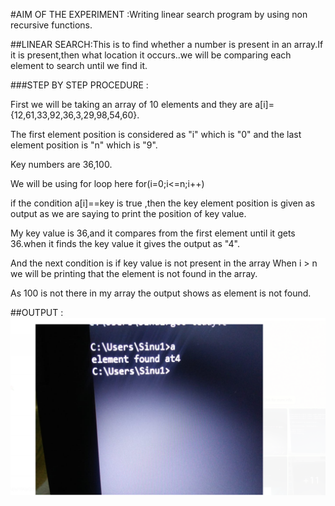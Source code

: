 #AIM OF THE EXPERIMENT :Writing linear search program  by using non recursive functions.

##LINEAR SEARCH:This is to find whether a number is present in an array.If it is present,then what location it occurs..we will be comparing each element to search until we find it.

###STEP BY STEP PROCEDURE :

 First we will be taking an array of 10 elements and they are a[i]={12,61,33,92,36,3,29,98,54,60}.

 The first element position is considered as "i" which is "0"
and the last element position is "n" which is "9".

 Key numbers are 36,100.

 We will be using for loop here for(i=0;i<=n;i++)

 if the condition a[i]==key is true ,then the key element position is given as output as we are saying to print the position of key value.

 My key value is 36,and it compares from the first element until it gets 36.when it finds the key value it gives the output as "4".

 And the next condition is if key value is not present in the array
When i > n we will be printing that the element is not found in the array.

 As 100 is not there in my array the output shows as element is not found.

##OUTPUT :
![for key 36](output.png)




 
 


